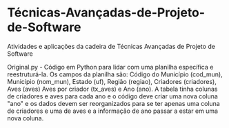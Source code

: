 # Técnicas-Avançadas-de-Projeto-de-Software
Atividades e aplicações da cadeira de Técnicas Avançadas de Projeto de Software

Original.py - Código em Python para lidar com uma planilha específica e reestruturá-la. 
Os campos da planilha são: Código do Município (cod_mun),
Município (nom_mun), Estado (uf), Região (regiao), Criadores (criadores), Aves (aves)
Aves por criador (tx_aves) e Ano (ano). A tabela tinha colunas de criadores e aves para
cada ano e o código deve criar uma nova coluna "ano" e os dados devem ser reorganizados
para se ter apenas uma coluna de criadores e uma de aves e a informação de ano passar a
estar em uma nova coluna.
